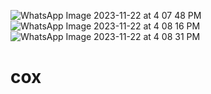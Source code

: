 ![WhatsApp Image 2023-11-22 at 4 07 48 PM](https://github.com/FranklinKED/cox/assets/71602470/a66dd3ec-c4ed-4635-b037-d33ee2ab1e4f)
![WhatsApp Image 2023-11-22 at 4 08 16 PM](https://github.com/FranklinKED/cox/assets/71602470/ca826f08-9aa8-4ce9-bc92-1482e6051ea3)
![WhatsApp Image 2023-11-22 at 4 08 31 PM](https://github.com/FranklinKED/cox/assets/71602470/5d715b94-22be-4407-bd3f-78b2d0367358)
# cox
